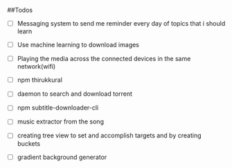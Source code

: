##Todos

- [ ] Messaging system to send me reminder every day of topics that i should learn
- [ ] Use machine learning to download images
- [ ] Playing the media across the connected devices in the same network(wifi)
- [ ] npm thirukkural
- [ ] daemon to search and download torrent
- [ ] npm subtitle-downloader-cli
- [ ] music extractor from the song
- [ ] creating tree view to set and accomplish targets and by creating buckets
- [ ] gradient background generator


